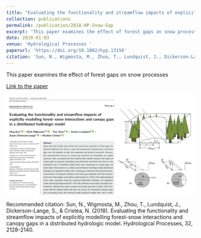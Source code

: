 ```yaml
---
title: "Evaluating the functionality and streamflow impacts of explicitly modeling forest snow interactions and canopy gaps in a distributed hydrologic model"
collection: publications
permalink: /publication/2018-HP-Snow-Gap
excerpt: 'This paper examines the effect of forest gaps on snow processes'
date: 2018-01-03
venue: 'Hydrological Processes '
paperurl: 'https://doi.org/10.1002/hyp.13150'
citation: 'Sun, N., Wigmosta, M., Zhou, T., Lundquist, J., Dickerson-Lange, S., &amp; Cristea, N. (2018). Evaluating the functionality and streamflow impacts of explicitly modelling forest-snow interactions and canopy gaps in a distributed hydrologic model. Hydrological Processes, 32, 2128-2140. '
---
```

This paper examines the effect of forest gaps on snow processes

[Link to the paper](https://doi.org/10.1002/hyp.13150)

![image](../images/papers/2018-HP-Snow-Gap.png)

Recommended citation: Sun, N., Wigmosta, M., Zhou, T., Lundquist, J., Dickerson-Lange, S., & Cristea, N. (2018). Evaluating the functionality and streamflow impacts of explicitly modelling forest-snow interactions and canopy gaps in a distributed hydrologic model. Hydrological Processes, 32, 2128-2140. 